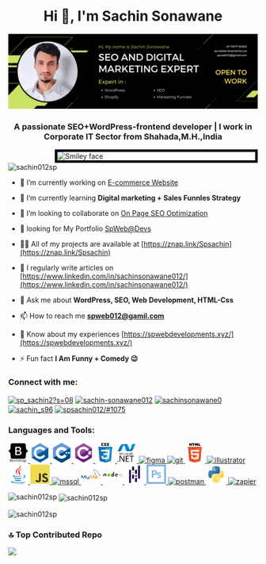 <h1 align="center">Hi 👋, I'm Sachin Sonawane</h1>
<div align="center"> <img src="https://github.com/sachin012sp/sachin012sp/blob/main/Black%20Green%20Modern%20Digital%20Marketing%20Open%20to%20Work%20LinkedIn%20Banner.png"></div>
<h3 align="center">A passionate SEO+WordPress-frontend developer | I work in Corporate IT Sector  from Shahada,M.H.,India</h3>
<img align="right" src="https://user-images.githubusercontent.com/55389276/140866485-8fb1c876-9a8f-4d6a-98dc-08c4981eaf70.gif" alt="Smiley face" width="400"style="border:5px solid black">
<p align="left"> <img src="https://komarev.com/ghpvc/?username=sachin012sp&label=Profile%20views&color=0e75b6&style=flat" alt="sachin012sp" /> </p>

- 🔭 I’m currently working on [E-commerce Website](https://www.artsysoul.in/)

- 🌱 I’m currently learning **Digital marketing + Sales Funnles Strategy**

- 👯 I’m looking to collaborate on [On Page SEO Optimization](https://divajewels.digitaltechists.in.net/wp-login.php?redirect_to=https%3A%2F%2Fdivajewels.digitaltechists.in.net%2Fwp-ad)

- 🤝 looking for My Portfolio [SpWeb@Devs](https://direct.me/spsachin)

- 👨‍💻 All of my projects are available at [https://znap.link/Spsachin](https://znap.link/Spsachin)

- 📝 I regularly write articles on [https://www.linkedin.com/in/sachinsonawane012/](https://www.linkedin.com/in/sachinsonawane012/)

- 💬 Ask me about **WordPress, SEO, Web Development, HTML-Css**

- 📫 How to reach me **spweb012@gamil.com**

- 📄 Know about my experiences [https://spwebdevelopments.xyz/](https://spwebdevelopments.xyz/)

- ⚡ Fun fact **I Am Funny + Comedy 😉**

<h3 align="left">Connect with me:</h3>
<p align="left">
<a href="https://twitter.com/sp_sachin2?s=08" target="blank"><img align="center" src="https://raw.githubusercontent.com/rahuldkjain/github-profile-readme-generator/master/src/images/icons/Social/twitter.svg" alt="sp_sachin2?s=08" height="30" width="40" /></a>
<a href="https://linkedin.com/in/sachin-sonawane012" target="blank"><img align="center" src="https://raw.githubusercontent.com/rahuldkjain/github-profile-readme-generator/master/src/images/icons/Social/linked-in-alt.svg" alt="sachin-sonawane012" height="30" width="40" /></a>
<a href="https://fb.com/sachinsonawane0" target="blank"><img align="center" src="https://raw.githubusercontent.com/rahuldkjain/github-profile-readme-generator/master/src/images/icons/Social/facebook.svg" alt="sachinsonawane0" height="30" width="40" /></a>
<a href="https://instagram.com/sachin_s96" target="blank"><img align="center" src="https://raw.githubusercontent.com/rahuldkjain/github-profile-readme-generator/master/src/images/icons/Social/instagram.svg" alt="sachin_s96" height="30" width="40" /></a>
<a href="https://discord.gg/spsachin012/#1075" target="blank"><img align="center" src="https://raw.githubusercontent.com/rahuldkjain/github-profile-readme-generator/master/src/images/icons/Social/discord.svg" alt="spsachin012/#1075" height="30" width="40" /></a>
</p>

<h3 align="left">Languages and Tools:</h3>
<p align="left"> <a href="https://getbootstrap.com" target="_blank" rel="noreferrer"> <img src="https://raw.githubusercontent.com/devicons/devicon/master/icons/bootstrap/bootstrap-plain-wordmark.svg" alt="bootstrap" width="40" height="40"/> </a> <a href="https://www.cprogramming.com/" target="_blank" rel="noreferrer"> <img src="https://raw.githubusercontent.com/devicons/devicon/master/icons/c/c-original.svg" alt="c" width="40" height="40"/> </a> <a href="https://www.w3schools.com/cpp/" target="_blank" rel="noreferrer"> <img src="https://raw.githubusercontent.com/devicons/devicon/master/icons/cplusplus/cplusplus-original.svg" alt="cplusplus" width="40" height="40"/> </a> <a href="https://www.w3schools.com/cs/" target="_blank" rel="noreferrer"> <img src="https://raw.githubusercontent.com/devicons/devicon/master/icons/csharp/csharp-original.svg" alt="csharp" width="40" height="40"/> </a> <a href="https://www.w3schools.com/css/" target="_blank" rel="noreferrer"> <img src="https://raw.githubusercontent.com/devicons/devicon/master/icons/css3/css3-original-wordmark.svg" alt="css3" width="40" height="40"/> </a> <a href="https://dotnet.microsoft.com/" target="_blank" rel="noreferrer"> <img src="https://raw.githubusercontent.com/devicons/devicon/master/icons/dot-net/dot-net-original-wordmark.svg" alt="dotnet" width="40" height="40"/> </a> <a href="https://www.figma.com/" target="_blank" rel="noreferrer"> <img src="https://www.vectorlogo.zone/logos/figma/figma-icon.svg" alt="figma" width="40" height="40"/> </a> <a href="https://git-scm.com/" target="_blank" rel="noreferrer"> <img src="https://www.vectorlogo.zone/logos/git-scm/git-scm-icon.svg" alt="git" width="40" height="40"/> </a> <a href="https://www.w3.org/html/" target="_blank" rel="noreferrer"> <img src="https://raw.githubusercontent.com/devicons/devicon/master/icons/html5/html5-original-wordmark.svg" alt="html5" width="40" height="40"/> </a> <a href="https://www.adobe.com/in/products/illustrator.html" target="_blank" rel="noreferrer"> <img src="https://www.vectorlogo.zone/logos/adobe_illustrator/adobe_illustrator-icon.svg" alt="illustrator" width="40" height="40"/> </a> <a href="https://www.java.com" target="_blank" rel="noreferrer"> <img src="https://raw.githubusercontent.com/devicons/devicon/master/icons/java/java-original.svg" alt="java" width="40" height="40"/> </a> <a href="https://developer.mozilla.org/en-US/docs/Web/JavaScript" target="_blank" rel="noreferrer"> <img src="https://raw.githubusercontent.com/devicons/devicon/master/icons/javascript/javascript-original.svg" alt="javascript" width="40" height="40"/> </a> <a href="https://www.microsoft.com/en-us/sql-server" target="_blank" rel="noreferrer"> <img src="https://www.svgrepo.com/show/303229/microsoft-sql-server-logo.svg" alt="mssql" width="40" height="40"/> </a> <a href="https://www.mysql.com/" target="_blank" rel="noreferrer"> <img src="https://raw.githubusercontent.com/devicons/devicon/master/icons/mysql/mysql-original-wordmark.svg" alt="mysql" width="40" height="40"/> </a> <a href="https://nodejs.org" target="_blank" rel="noreferrer"> <img src="https://raw.githubusercontent.com/devicons/devicon/master/icons/nodejs/nodejs-original-wordmark.svg" alt="nodejs" width="40" height="40"/> </a> <a href="https://pandas.pydata.org/" target="_blank" rel="noreferrer"> <img src="https://raw.githubusercontent.com/devicons/devicon/2ae2a900d2f041da66e950e4d48052658d850630/icons/pandas/pandas-original.svg" alt="pandas" width="40" height="40"/> </a> <a href="https://www.photoshop.com/en" target="_blank" rel="noreferrer"> <img src="https://raw.githubusercontent.com/devicons/devicon/master/icons/photoshop/photoshop-line.svg" alt="photoshop" width="40" height="40"/> </a> <a href="https://postman.com" target="_blank" rel="noreferrer"> <img src="https://www.vectorlogo.zone/logos/getpostman/getpostman-icon.svg" alt="postman" width="40" height="40"/> </a> <a href="https://www.python.org" target="_blank" rel="noreferrer"> <img src="https://raw.githubusercontent.com/devicons/devicon/master/icons/python/python-original.svg" alt="python" width="40" height="40"/> </a> <a href="https://zapier.com" target="_blank" rel="noreferrer"> <img src="https://www.vectorlogo.zone/logos/zapier/zapier-icon.svg" alt="zapier" width="40" height="40"/> </a> </p>

<p><img align="left" src="https://github-readme-stats.vercel.app/api/top-langs?username=sachin012sp&show_icons=true&locale=en&layout=compact" alt="sachin012sp" /></p>

<p>&nbsp;<img align="center" src="https://github-readme-stats.vercel.app/api?username=sachin012sp&show_icons=true&locale=en" alt="sachin012sp" /></p>

<p><img align="center" src="https://github-readme-streak-stats.herokuapp.com/?user=sachin012sp&" alt="sachin012sp" /></p>

### 🔝 Top Contributed Repo
![](https://github-contributor-stats.vercel.app/api?username=sachin012sp=&theme=flat&combine_all_yearly_contributions=true)

<!---
sachin012sp/sachin012sp is a ✨ special ✨ repository because its `README.md` (this file) appears on your GitHub profile.
You can click the Preview link to take a look at your changes.
--->

